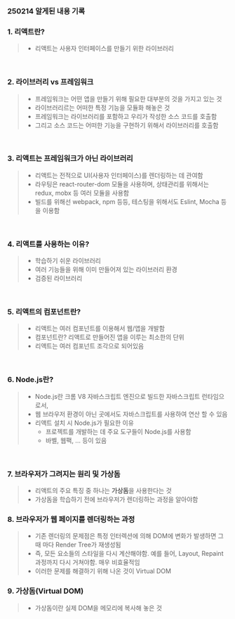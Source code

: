 ### 250214 알게된 내용 기록

### 1. 리액트란?

> - 리액트는 사용자 인터페이스를 만들기 위한 라이브러리


<br>

### 2. 라이브러리 vs 프레임워크

> - 프레임워크는 어떤 앱을 만들기 위해 필요한 대부분의 것을 가지고 있는 것 
> - 라이브러리르는 어떠한 특정 기능을 모듈화 해놓은 것 
> - 프레임워크는 라이브러리를 포함하고 우리가 작성한 소스 코드를 호출함 
> - 그리고 소스 코드는 어떠한 기능을 구현하기 위해서 라이브러리를 호출함 

<br>

### 3. 리액트는 프레임워크가 아닌 라이브러리

> - 리액트는 전적으로 UI(사용자 인터페이스)를 렌더링하는 데 관여함 
> - 라우팅은 react-router-dom 모듈을 사용하며, 상태관리를 위해서는 redux, mobx 등 여러 모듈을 사용함
> - 빌드를 위해선 webpack, npm 등등, 테스팅을 위해서도 Eslint, Mocha 등을 이용함 

<br>

### 4. 리액트를 사용하는 이유? 

> - 학습하기 쉬운 라이브러리
> - 여러 기능들을 위해 이미 만들어져 있는 라이브러리 환경 
> - 검증된 라이브러리 

<br>

### 5. 리액트의 컴포넌트란? 

> - 리액트는 여러 컴포넌트를 이용해서 웹/앱을 개발함
> - 컴포넌트란? 리액트로 만들어진 앱을 이루는 최소한의 단위
> - 리액트는 여러 컴포넌트 조각으로 되어있음

<br>

### 6. Node.js란?

> - Node.js란 크롬 V8 자바스크립트 엔진으로 빌드한 자바스크립트 런타임으로서,
> - 웹 브라우저 환경이 아닌 곳에서도 자바스크립트를 사용하여 연산 할 수 있음
> - 리액트 설치 시 Node.js가 필요한 이유
>   - 프로젝트를 개발하는 데 주요 도구들이 Node.js를 사용함
>   - 바벨, 웹팩, ... 등이 있음

<br>

### 7. 브라우저가 그려지는 원리 및 가상돔
> - 리액트의 주요 특징 중 하나는 <strong>가상돔</strong>을 사용한다는 것 
> - 가상돔을 학습하기 전에 브라우저가 렌더링하는 과정을 알아야함 

### 8. 브라우저가 웹 페이지를 렌더링하는 과정



> - 기존 렌더링의 문제점은 특정 인터렉션에 의해 DOM에 변화가 발생하면 그 때 마다 Render Tree가 재생성됨
> - 즉, 모든 요소들의 스타일을 다시 계산해야함. 예를 들어, Layout, Repaint 과정까지 다시 거쳐야함. 매우 비효율적임 
> - 이러한 문제를 해결하기 위해 나온 것이 Virtual DOM 

### 9. 가상돔(Virtual DOM)

> - 가상돔이란 실제 DOM을 메모리에 복사해 놓은 것 


